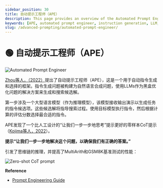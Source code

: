 ```yaml
---
sidebar_position: 30
title: 自动提示工程师（APE）
description: This page provides an overview of the Automated Prompt Engineer (APE) framework for automatic instruction generation and selection.
keywords: [APE, automated prompt engineer, instruction generation, LLM, CoT prompt, natural language synthesis]
slug: /advanced-prompting/automated-prompt-engineer/
---
```

# 🟢 自动提示工程师（APE）

![Automated Prompt Engineer](https://cdn.jsdelivr.net/gh/donttal/imgbed/img/APE.webp)

[Zhou等人，（2022）](https://arxiv.org/abs/2211.01910)提出了自动提示工程师（APE），这是一个用于自动指令生成和选择的框架。指令生成问题被构建为自然语言合成问题，使用LLMs作为黑盒优化问题的解决方案来生成和搜索候选解。

第一步涉及一个大型语言模型（作为推理模型），该模型接收输出演示以生成任务的指令候选项。这些候选解将指导搜索过程。使用目标模型执行指令，然后根据计算的评估分数选择最合适的指令。

APE发现了一个比人工设计的“让我们一步一步地思考”提示更好的零样本CoT提示（[Kojima等人，2022](https://arxiv.org/abs/2205.11916)）。

**提示“让我们一步一步地解决这个问题，以确保我们有正确的答案。”**

引发了思维链的推理，并提高了MultiArith和GSM8K基准测试的性能：

![Zero-shot CoT prompt](https://cdn.jsdelivr.net/gh/donttal/imgbed/img/ape-zero-shot-cot.webp)

**Reference**

- [Prompt Engineering Guide](https://www.promptingguide.ai/zh)